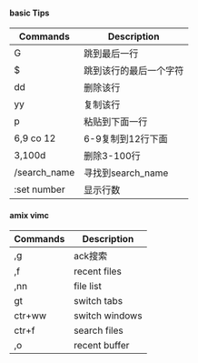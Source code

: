 #### basic Tips

| Commands | Description |
| ------ | ----------- |
| G   | 跳到最后一行 |
| $   | 跳到该行的最后一个字符 |
| dd   | 删除该行 |
| yy   | 复制该行 |
| p   | 粘贴到下面一行 |
| 6,9 co 12   | 6-9复制到12行下面 |
| 3,100d   | 删除3-100行 |
| /search_name   | 寻找到search_name |
| :set number   | 显示行数 |


#### amix vimc

| Commands | Description |
| ------ | ----------- |
| ,g   | ack搜索 |
| ,f   | recent files |
| ,nn   | file list |
| gt   | switch tabs |
| ctr+ww   | switch windows |
| ctr+f   | search files |
| ,o   | recent buffer |








